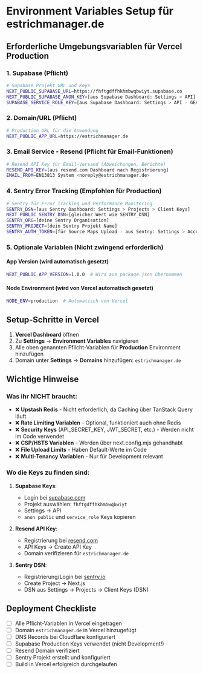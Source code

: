 # Environment Variables Setup für estrichmanager.de

## Erforderliche Umgebungsvariablen für Vercel Production

### 1. Supabase (Pflicht)

```bash
# Supabase Projekt URL und Keys
NEXT_PUBLIC_SUPABASE_URL=https://fhftgdffhkhmbwqbwiyt.supabase.co
NEXT_PUBLIC_SUPABASE_ANON_KEY=[aus Supabase Dashboard: Settings > API]
SUPABASE_SERVICE_ROLE_KEY=[aus Supabase Dashboard: Settings > API - GEHEIM HALTEN!]
```

### 2. Domain/URL (Pflicht)

```bash
# Production URL für die Anwendung
NEXT_PUBLIC_APP_URL=https://estrichmanager.de
```

### 3. Email Service - Resend (Pflicht für Email-Funktionen)

```bash
# Resend API Key für Email-Versand (Abweichungen, Berichte)
RESEND_API_KEY=[aus resend.com Dashboard nach Registrierung]
EMAIL_FROM=EN13813 System <noreply@estrichmanager.de>
```

### 4. Sentry Error Tracking (Empfohlen für Production)

```bash
# Sentry für Error Tracking und Performance Monitoring
SENTRY_DSN=[aus Sentry Dashboard: Settings > Projects > Client Keys]
NEXT_PUBLIC_SENTRY_DSN=[gleicher Wert wie SENTRY_DSN]
SENTRY_ORG=[deine Sentry Organisation]
SENTRY_PROJECT=[dein Sentry Projekt Name]
SENTRY_AUTH_TOKEN=[für Source Maps Upload - aus Sentry: Settings > Account > API > Auth Tokens]
```

### 5. Optionale Variablen (Nicht zwingend erforderlich)

#### App Version (wird automatisch gesetzt)

```bash
NEXT_PUBLIC_APP_VERSION=1.0.0  # Wird aus package.json übernommen
```

#### Node Environment (wird von Vercel automatisch gesetzt)

```bash
NODE_ENV=production  # Automatisch von Vercel
```

## Setup-Schritte in Vercel

1. **Vercel Dashboard** öffnen
2. Zu **Settings** → **Environment Variables** navigieren
3. Alle oben genannten Pflicht-Variablen für **Production** Environment hinzufügen
4. Domain unter **Settings** → **Domains** hinzufügen: `estrichmanager.de`

## Wichtige Hinweise

### Was ihr NICHT braucht:

- ❌ **Upstash Redis** - Nicht erforderlich, da Caching über TanStack Query läuft
- ❌ **Rate Limiting Variablen** - Optional, funktioniert auch ohne Redis
- ❌ **Security Keys** (API_SECRET_KEY, JWT_SECRET, etc.) - Werden nicht im Code verwendet
- ❌ **CSP/HSTS Variablen** - Werden über next.config.mjs gehandhabt
- ❌ **File Upload Limits** - Haben Default-Werte im Code
- ❌ **Multi-Tenancy Variablen** - Nur für Development relevant

### Wo die Keys zu finden sind:

1. **Supabase Keys**:
   - Login bei [supabase.com](https://supabase.com)
   - Projekt auswählen: `fhftgdffhkhmbwqbwiyt`
   - Settings → API
   - `anon public` und `service_role` Keys kopieren

2. **Resend API Key**:
   - Registrierung bei [resend.com](https://resend.com)
   - API Keys → Create API Key
   - Domain verifizieren für `estrichmanager.de`

3. **Sentry DSN**:
   - Registrierung/Login bei [sentry.io](https://sentry.io)
   - Create Project → Next.js
   - DSN aus Settings → Projects → Client Keys (DSN)

## Deployment Checkliste

- [ ] Alle Pflicht-Variablen in Vercel eingetragen
- [ ] Domain `estrichmanager.de` in Vercel hinzugefügt
- [ ] DNS Records bei Cloudflare konfiguriert
- [ ] Supabase Production Keys verwendet (nicht Development!)
- [ ] Resend Domain verifiziert
- [ ] Sentry Projekt erstellt und konfiguriert
- [ ] Build in Vercel erfolgreich durchgelaufen
